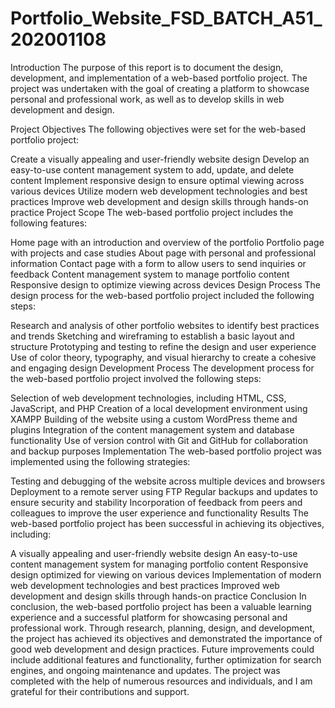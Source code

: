 # Portfolio_Website_FSD_BATCH_A51_202001108
Introduction
The purpose of this report is to document the design, development, and implementation of a web-based portfolio project. The project was undertaken with the goal of creating a platform to showcase personal and professional work, as well as to develop skills in web development and design.

Project Objectives
The following objectives were set for the web-based portfolio project:

Create a visually appealing and user-friendly website design
Develop an easy-to-use content management system to add, update, and delete content
Implement responsive design to ensure optimal viewing across various devices
Utilize modern web development technologies and best practices
Improve web development and design skills through hands-on practice
Project Scope
The web-based portfolio project includes the following features:

Home page with an introduction and overview of the portfolio
Portfolio page with projects and case studies
About page with personal and professional information
Contact page with a form to allow users to send inquiries or feedback
Content management system to manage portfolio content
Responsive design to optimize viewing across devices
Design Process
The design process for the web-based portfolio project included the following steps:

Research and analysis of other portfolio websites to identify best practices and trends
Sketching and wireframing to establish a basic layout and structure
Prototyping and testing to refine the design and user experience
Use of color theory, typography, and visual hierarchy to create a cohesive and engaging design
Development Process
The development process for the web-based portfolio project involved the following steps:

Selection of web development technologies, including HTML, CSS, JavaScript, and PHP
Creation of a local development environment using XAMPP
Building of the website using a custom WordPress theme and plugins
Integration of the content management system and database functionality
Use of version control with Git and GitHub for collaboration and backup purposes
Implementation
The web-based portfolio project was implemented using the following strategies:

Testing and debugging of the website across multiple devices and browsers
Deployment to a remote server using FTP
Regular backups and updates to ensure security and stability
Incorporation of feedback from peers and colleagues to improve the user experience and functionality
Results
The web-based portfolio project has been successful in achieving its objectives, including:

A visually appealing and user-friendly website design
An easy-to-use content management system for managing portfolio content
Responsive design optimized for viewing on various devices
Implementation of modern web development technologies and best practices
Improved web development and design skills through hands-on practice
Conclusion
In conclusion, the web-based portfolio project has been a valuable learning experience and a successful platform for showcasing personal and professional work. Through research, planning, design, and development, the project has achieved its objectives and demonstrated the importance of good web development and design practices. Future improvements could include additional features and functionality, further optimization for search engines, and ongoing maintenance and updates. The project was completed with the help of numerous resources and individuals, and I am grateful for their contributions and support.
